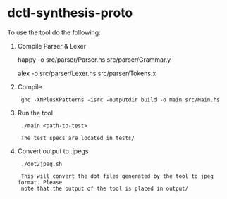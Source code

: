 # dctl-synthesis-proto

To use the tool do the following:

1. Compile Parser & Lexer

	 happy -o src/parser/Parser.hs src/parser/Grammar.y

	 alex -o src/parser/Lexer.hs src/parser/Tokens.x 

1. Compile

        ghc -XNPlusKPatterns -isrc -outputdir build -o main src/Main.hs

2. Run the tool    

        ./main <path-to-test>
        
        The test specs are located in tests/
        
3. Convert output to .jpegs

        ./dot2jpeg.sh
        
        This will convert the dot files generated by the tool to jpeg format. Please 
        note that the output of the tool is placed in output/
